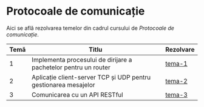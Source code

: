 [tema-1]: tema-1/
[tema-2]: tema-2/
[tema-3]: tema-3/

# Protocoale de comunicație
Aici se află rezolvarea temelor din cadrul cursului de _Protocoale de comunicație_.

| Temă | Titlu | Rezolvare |
| - | - | - |
| 1 | Implementa procesului de dirijare a pachetelor pentru un router | [tema-1] |
| 2 | Aplicație client-server TCP și UDP pentru gestionarea mesajelor | [tema-2] |
| 3 | Comunicarea cu un API RESTful | [tema-3] |
